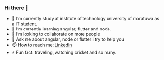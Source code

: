 ### Hi there 👋



- 🔭 I’m currently study at institute of technology university of moratuwa as a IT student.
- 🌱 I’m currently learning angular, flutter and node.
- 👯 I’m looking to collaborate on more people
- 💬 Ask me about angular, node or flutter i try to help you
- 📫 How to reach me: [LinkedIn](https://www.linkedin.com/in/thilina-dilshan-784048187/)
- ⚡ Fun fact: traveling, watching cricket and so many.

